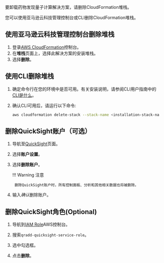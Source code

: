要卸载药物发现量子计算解决方案，请删除CloudFormation堆栈。

您可以使用亚马逊云科技管理控制台或CLI删除CloudFormation堆栈。

## 使用亚马逊云科技管理控制台删除堆栈

1. 登录[AWS CloudFormation][cloudformation-console]控制台。
2. 在**堆栈**页面上，选择此解决方案的安装堆栈。
3. 选择**删除**。

## 使用CLI删除堆栈

1. 确定命令行在您的环境中是否可用。有关安装说明，请参阅CLI用户指南中的[CLI是什么][aws-cli]。
2. 确认CLI可用后，请运行以下命令:

    ```bash
    aws cloudformation delete-stack --stack-name <installation-stack-name>
    ```

## 删除QuickSight账户（可选）

1. 导航至[QuickSight](https://us-east-1.quicksight.aws.amazon.com/sn/admin)页面。
2. 选择**账户设置**。
3. 选择**删除账户**。

    !!! Warning 注意

        删除QuickSight账户时，所有控制面板、分析和其他相关数据也将被删除。

4.  输入*确认*删除账户。  

## 删除QuickSight角色(Optional)

1. 导航到[IAM Role](https://console.aws.amazon.com/iamv2/home#/roles)AWS控制台。

2. 搜索`qradd-quicksight-service-role`。

3. 选中勾选框。

4. 点击**删除**。

[cloudformation-console]: https://console.aws.amazon.com/cloudformation/home
[aws-cli]: https://docs.aws.amazon.com/cli/latest/userguide/cli-chap-welcome.html
